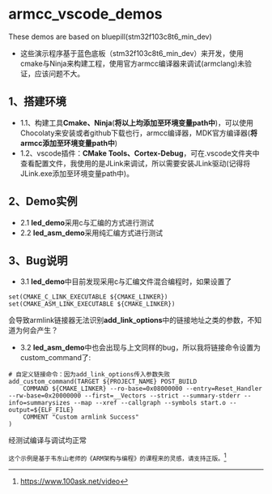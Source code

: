 # armcc_vscode_demos
These demos are based on bluepill(stm32f103c8t6_min_dev)
- 这些演示程序基于蓝色底板（stm32f103c8t6_min_dev）来开发，使用cmake与Ninja来构建工程，使用官方armcc编译器来调试(armclang)未验证，应该问题不大。

## 1、搭建环境
- 1.1、构建工具**Cmake、Ninja**(**将以上均添加至环境变量path中**)，可以使用Chocolaty来安装或者github下载也行，armcc编译器，MDK官方编译器(**将armcc添加至环境变量path中**)
- 1.2、vscode插件：**CMake Tools、Cortex-Debug**，可在.vscode文件夹中查看配置文件，我使用的是JLink来调试，所以需要安装JLink驱动(记得将JLink.exe添加至环境变量path中)。
## 2、Demo实例

- 2.1 **led_demo**采用c与汇编的方式进行测试
- 2.2 **led_asm_demo**采用纯汇编方式进行测试

## 3、Bug说明
- 3.1 **led_demo**中目前发现采用c与汇编文件混合编程时，如果设置了
```CMakeLists
set(CMAKE_C_LINK_EXECUTABLE ${CMAKE_LINKER}) 
set(CMAKE_ASM_LINK_EXECUTABLE ${CMAKE_LINKER})
```
会导致armlink链接器无法识别**add_link_options**中的链接地址之类的参数，不知道为何会产生？
- 3.2 **led_asm_demo**中也会出现与上文同样的bug，所以我将链接命令设置为custom_command了:
```CMakeLists
# 自定义链接命令：因为add_link_options传入参数失败
add_custom_command(TARGET ${PROJECT_NAME} POST_BUILD
    COMMAND ${CMAKE_LINKER} --ro-base=0x08000000 --entry=Reset_Handler --rw-base=0x20000000 --first=__Vectors --strict --summary-stderr --info=summarysizes --map --xref --callgraph --symbols start.o --output=${ELF_FILE}
    COMMENT "Custom armlink Success"
)
``` 
经测试编译与调试均正常

`这个示例是基于韦东山老师的《ARM架构与编程》的课程来的灵感，请支持正版。`[^1]

[^1]: https://www.100ask.net/video